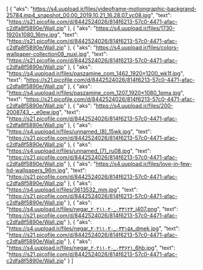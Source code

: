 [
  {
    "aks": "https://s4.uupload.ir/files/videoframe-motiongraphic-backgrand-25784.mp4_snapshot_00.00_2019.10.21_16.28.07_yc08.jpg",
    "text": "https://s21.picofile.com/d/8442524026/814f6213-57c0-4471-afac-c2dfa8f5890e/Wall.zip"
  },
  {
    "aks": "https://s4.uupload.ir/files/1730-1920x1080_16my.jpg",
    "text": "https://s21.picofile.com/d/8442524026/814f6213-57c0-4471-afac-c2dfa8f5890e/Wall.zip"
  },
  {
    "aks": "https://s4.uupload.ir/files/colors-wallpaper-collection08_nuxi.jpg",
    "text": "https://s21.picofile.com/d/8442524026/814f6213-57c0-4471-afac-c2dfa8f5890e/Wall.zip"
  },
  {
    "aks": "https://s4.uupload.ir/files/paszamine_com_1462_1920×1200_wk1f.jpg",
    "text": "https://s21.picofile.com/d/8442524026/814f6213-57c0-4471-afac-c2dfa8f5890e/Wall.zip"
  },
  {
    "aks": "https://s4.uupload.ir/files/paszamine_com_1207_1920×1080_1pma.jpg",
    "text": "https://s21.picofile.com/d/8442524026/814f6213-57c0-4471-afac-c2dfa8f5890e/Wall.zip"
  },
  {
    "aks": "https://s4.uupload.ir/files/200-2008743_-_e0ew.jpg",
    "text": "https://s21.picofile.com/d/8442524026/814f6213-57c0-4471-afac-c2dfa8f5890e/Wall.zip"
  },
  {
    "aks": "https://s4.uupload.ir/files/unnamed_(8)_15wk.jpg",
    "text": "https://s21.picofile.com/d/8442524026/814f6213-57c0-4471-afac-c2dfa8f5890e/Wall.zip"
  },
  {
    "aks": "https://s4.uupload.ir/files/unnamed_(7)_ru08.jpg",
    "text": "https://s21.picofile.com/d/8442524026/814f6213-57c0-4471-afac-c2dfa8f5890e/Wall.zip"
  },
  {
    "aks": "https://s4.uupload.ir/files/love-in-few-hd-wallpapers_96m.jpg",
    "text": "https://s21.picofile.com/d/8442524026/814f6213-57c0-4471-afac-c2dfa8f5890e/Wall.zip"
  },
  {
    "aks": "https://s4.uupload.ir/files/3613532_mm.jpg",
    "text": "https://s21.picofile.com/d/8442524026/814f6213-57c0-4471-afac-c2dfa8f5890e/Wall.zip"
  },
  {
    "aks": "https://s4.uupload.ir/files/negar_۲۰۲۱۱۰۲۰_۰۳۳۱۲۳_j407.png",
    "text": "https://s21.picofile.com/d/8442524026/814f6213-57c0-4471-afac-c2dfa8f5890e/Wall.zip"
  },
  {
    "aks": "https://s4.uupload.ir/files/negar_۲۰۲۱۱۰۲۰_۰۳۳۱۵۸_dmek.jpg",
    "text": "https://s21.picofile.com/d/8442524026/814f6213-57c0-4471-afac-c2dfa8f5890e/Wall.zip"
  },
  {
    "aks": "https://s4.uupload.ir/files/negar_۲۰۲۱۱۰۲۰_۰۳۳۶۲۱_6hb.jpg",
    "text": "https://s21.picofile.com/d/8442524026/814f6213-57c0-4471-afac-c2dfa8f5890e/Wall.zip"
  }
]
